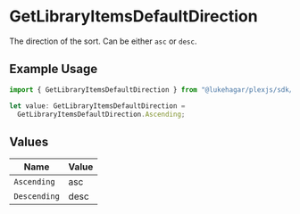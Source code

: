 # GetLibraryItemsDefaultDirection

The direction of the sort. Can be either `asc` or `desc`.


## Example Usage

```typescript
import { GetLibraryItemsDefaultDirection } from "@lukehagar/plexjs/sdk/models/operations";

let value: GetLibraryItemsDefaultDirection =
  GetLibraryItemsDefaultDirection.Ascending;
```

## Values

| Name         | Value        |
| ------------ | ------------ |
| `Ascending`  | asc          |
| `Descending` | desc         |